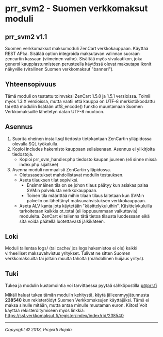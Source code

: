 prr_svm2 - Suomen verkkomaksut moduli
===============

prr_svm2 v1.1
---------------

Suomen verkkomaksut maksumoduli ZenCart verkkokauppaan. Käyttää REST API:a.
Sisälää option integroida maksutavan valinnan suoraan zencartin kassaan (viimeinen vaihe).
Sisältää myös sivulaatikon, joka generoi kauppiastunnisteen perusteella käytössä olevat maksutapa ikonit näkyville (virallinen Suomen verkkomaksut "banneri").


Yhteensopivuus
-----------
Tämä moduli on testattu toimvaksi ZenCart 1.5.0 ja 1.5.1 versioissa.
Toimii myös 1.3.X versioissa, mutta vaatii että kauppa on UTF-8 merkistökoodattu tai että moduliin lisätään utf8_encode() funktio muuntamaan Suomen Verkkomaksuille lähetetyn datan UTF-8 muotoon.


Asennus
------------

1. Suorita oheinen install.sql tiedosto tietokantaan ZenCartin ylläpidossa olevalla SQL työkalulla.
2. Kopioi includes hakemisto kauppaan sellaisenaan. Asennus ei ylikirjoita tiedostoja.
   - Kopioi prr_svm_handler.php tiedosto kaupan juureen (eli sinne missä index.php sijaitsee)
3. Asenna moduli normaalisti ZenCartin ylläpidossa.
   - Oletusasetukset mahdollistavat modulin testauksen.
   - Aseta tilauksen tilat sopiviksi.
     * Ensimmäinen tila on se johon tilaus päätyy kun asiakas palaa SVM:n palvelusta verkkokauppaan.
     * Toinen tila määrittää mihin tilaan tilaus laitetaan kun SVM:n palvelin on lähettänyt maksuvahvistuksen verkkokauppaan.
   - Aseta ALV kanta jota käytetään "käsittelykuluihin".
     Käsittelykuluilla tarkoitetaan kaikkia ot_total (eli loppusummaan vaikuttavia) moduleita.
     ZenCart ei tallenna tätä tietoa tilausta luodessaan eikä sitä voida päätellä luotettavasti jälkikäteen.


Loki
------------
Moduli tallentaa logs/ (tai cache/ jos logs hakemistoa ei ole) kaikki virheelliset maksuvahvistus yritykset. Tulivat ne sitten Suomen verkkomaksuilta tai joltain muulta taholta (mahdollinen huijaus yritys).


Tuki
------------
Tukea ja modulin kustomointia voi tarvittaessa pyytää sähköpostilla p@prr.fi

Mikäli haluat tukea tämän modulin kehitystä, käytä jälleenmyyjätunnusta **238540** kun rekisteröidyt Suomen Verkkomaksujen käyttäjäksi.
Tämä ei maksa sinulle mitään, mutta antaa minulle muutaman euron. Kiitos!
Voit käyttää rekisteröitymiseen myös linkkiä: https://ssl.verkkomaksut.fi/register/index/index/rid/238540


------------
*Copyright &copy; 2013, Projekti Rajala*
